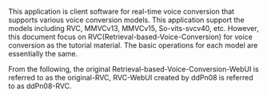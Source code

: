 This application is client software for real-time voice conversion that supports various voice conversion models. This application support the models including RVC, MMVCv13, MMVCv15, So-vits-svcv40, etc. However, this document focus on RVC(Retrieval-based-Voice-Conversion) for voice conversion as the tutorial material. The basic operations for each model are essentially the same.

From the following, the original Retrieval-based-Voice-Conversion-WebUI is referred to as the original-RVC, RVC-WebUI created by ddPn08 is referred to as ddPn08-RVC.
